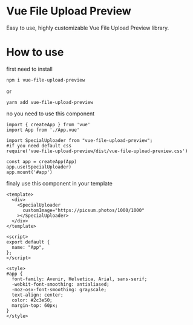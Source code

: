 # Vue File Upload Preview
Easy to use, highly customizable Vue File Upload Preview library.

# How to use
first need to install 
```
npm i vue-file-upload-preview
```
or 
```
yarn add vue-file-upload-preview
```

no you need to use this component

```
import { createApp } from 'vue'
import App from './App.vue'

import SpecialUploader from "vue-file-upload-preview";
#if you need default css
require('vue-file-upload-preview/dist/vue-file-upload-preview.css') 

const app = createApp(App)
app.use(SpecialUploader)
app.mount('#app')
```

finaly use this component in your template
```
<template>
  <div>
    <SpecialUploader
      customImage="https://picsum.photos/1000/1000"
    ></SpecialUploader>
  </div>
</template>

<script>
export default {
  name: "App",
};
</script>

<style>
#app {
  font-family: Avenir, Helvetica, Arial, sans-serif;
  -webkit-font-smoothing: antialiased;
  -moz-osx-font-smoothing: grayscale;
  text-align: center;
  color: #2c3e50;
  margin-top: 60px;
}
</style>
```
